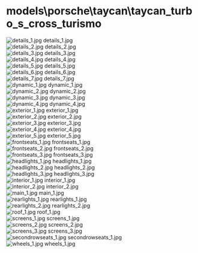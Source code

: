 <h1>models\porsche\taycan\taycan_turbo_s_cross_turismo</h1>
<div class="container text-center">
<div class="row">
<div class="col col-lg-2 col-6">
<img src="https://media.evkx.net/multimedia/models/porsche/taycan/taycan_turbo_s_cross_turismo/details_1_xst.jpg" class="img-thumbnail" alt="details_1.jpg">
details_1.jpg
</div>
<div class="col col-lg-2 col-6">
<img src="https://media.evkx.net/multimedia/models/porsche/taycan/taycan_turbo_s_cross_turismo/details_2_xst.jpg" class="img-thumbnail" alt="details_2.jpg">
details_2.jpg
</div>
<div class="col col-lg-2 col-6">
<img src="https://media.evkx.net/multimedia/models/porsche/taycan/taycan_turbo_s_cross_turismo/details_3_xst.jpg" class="img-thumbnail" alt="details_3.jpg">
details_3.jpg
</div>
<div class="col col-lg-2 col-6">
<img src="https://media.evkx.net/multimedia/models/porsche/taycan/taycan_turbo_s_cross_turismo/details_4_xst.jpg" class="img-thumbnail" alt="details_4.jpg">
details_4.jpg
</div>
<div class="col col-lg-2 col-6">
<img src="https://media.evkx.net/multimedia/models/porsche/taycan/taycan_turbo_s_cross_turismo/details_5_xst.jpg" class="img-thumbnail" alt="details_5.jpg">
details_5.jpg
</div>
<div class="col col-lg-2 col-6">
<img src="https://media.evkx.net/multimedia/models/porsche/taycan/taycan_turbo_s_cross_turismo/details_6_xst.jpg" class="img-thumbnail" alt="details_6.jpg">
details_6.jpg
</div>
<div class="col col-lg-2 col-6">
<img src="https://media.evkx.net/multimedia/models/porsche/taycan/taycan_turbo_s_cross_turismo/details_7_xst.jpg" class="img-thumbnail" alt="details_7.jpg">
details_7.jpg
</div>
<div class="col col-lg-2 col-6">
<img src="https://media.evkx.net/multimedia/models/porsche/taycan/taycan_turbo_s_cross_turismo/dynamic_1_xst.jpg" class="img-thumbnail" alt="dynamic_1.jpg">
dynamic_1.jpg
</div>
<div class="col col-lg-2 col-6">
<img src="https://media.evkx.net/multimedia/models/porsche/taycan/taycan_turbo_s_cross_turismo/dynamic_2_xst.jpg" class="img-thumbnail" alt="dynamic_2.jpg">
dynamic_2.jpg
</div>
<div class="col col-lg-2 col-6">
<img src="https://media.evkx.net/multimedia/models/porsche/taycan/taycan_turbo_s_cross_turismo/dynamic_3_xst.jpg" class="img-thumbnail" alt="dynamic_3.jpg">
dynamic_3.jpg
</div>
<div class="col col-lg-2 col-6">
<img src="https://media.evkx.net/multimedia/models/porsche/taycan/taycan_turbo_s_cross_turismo/dynamic_4_xst.jpg" class="img-thumbnail" alt="dynamic_4.jpg">
dynamic_4.jpg
</div>
<div class="col col-lg-2 col-6">
<img src="https://media.evkx.net/multimedia/models/porsche/taycan/taycan_turbo_s_cross_turismo/exterior_1_xst.jpg" class="img-thumbnail" alt="exterior_1.jpg">
exterior_1.jpg
</div>
<div class="col col-lg-2 col-6">
<img src="https://media.evkx.net/multimedia/models/porsche/taycan/taycan_turbo_s_cross_turismo/exterior_2_xst.jpg" class="img-thumbnail" alt="exterior_2.jpg">
exterior_2.jpg
</div>
<div class="col col-lg-2 col-6">
<img src="https://media.evkx.net/multimedia/models/porsche/taycan/taycan_turbo_s_cross_turismo/exterior_3_xst.jpg" class="img-thumbnail" alt="exterior_3.jpg">
exterior_3.jpg
</div>
<div class="col col-lg-2 col-6">
<img src="https://media.evkx.net/multimedia/models/porsche/taycan/taycan_turbo_s_cross_turismo/exterior_4_xst.jpg" class="img-thumbnail" alt="exterior_4.jpg">
exterior_4.jpg
</div>
<div class="col col-lg-2 col-6">
<img src="https://media.evkx.net/multimedia/models/porsche/taycan/taycan_turbo_s_cross_turismo/exterior_5_xst.jpg" class="img-thumbnail" alt="exterior_5.jpg">
exterior_5.jpg
</div>
<div class="col col-lg-2 col-6">
<img src="https://media.evkx.net/multimedia/models/porsche/taycan/taycan_turbo_s_cross_turismo/frontseats_1_xst.jpg" class="img-thumbnail" alt="frontseats_1.jpg">
frontseats_1.jpg
</div>
<div class="col col-lg-2 col-6">
<img src="https://media.evkx.net/multimedia/models/porsche/taycan/taycan_turbo_s_cross_turismo/frontseats_2_xst.jpg" class="img-thumbnail" alt="frontseats_2.jpg">
frontseats_2.jpg
</div>
<div class="col col-lg-2 col-6">
<img src="https://media.evkx.net/multimedia/models/porsche/taycan/taycan_turbo_s_cross_turismo/frontseats_3_xst.jpg" class="img-thumbnail" alt="frontseats_3.jpg">
frontseats_3.jpg
</div>
<div class="col col-lg-2 col-6">
<img src="https://media.evkx.net/multimedia/models/porsche/taycan/taycan_turbo_s_cross_turismo/headlights_1_xst.jpg" class="img-thumbnail" alt="headlights_1.jpg">
headlights_1.jpg
</div>
<div class="col col-lg-2 col-6">
<img src="https://media.evkx.net/multimedia/models/porsche/taycan/taycan_turbo_s_cross_turismo/headlights_2_xst.jpg" class="img-thumbnail" alt="headlights_2.jpg">
headlights_2.jpg
</div>
<div class="col col-lg-2 col-6">
<img src="https://media.evkx.net/multimedia/models/porsche/taycan/taycan_turbo_s_cross_turismo/headlights_3_xst.jpg" class="img-thumbnail" alt="headlights_3.jpg">
headlights_3.jpg
</div>
<div class="col col-lg-2 col-6">
<img src="https://media.evkx.net/multimedia/models/porsche/taycan/taycan_turbo_s_cross_turismo/interior_1_xst.jpg" class="img-thumbnail" alt="interior_1.jpg">
interior_1.jpg
</div>
<div class="col col-lg-2 col-6">
<img src="https://media.evkx.net/multimedia/models/porsche/taycan/taycan_turbo_s_cross_turismo/interior_2_xst.jpg" class="img-thumbnail" alt="interior_2.jpg">
interior_2.jpg
</div>
<div class="col col-lg-2 col-6">
<img src="https://media.evkx.net/multimedia/models/porsche/taycan/taycan_turbo_s_cross_turismo/main_1_xst.jpg" class="img-thumbnail" alt="main_1.jpg">
main_1.jpg
</div>
<div class="col col-lg-2 col-6">
<img src="https://media.evkx.net/multimedia/models/porsche/taycan/taycan_turbo_s_cross_turismo/rearlights_1_xst.jpg" class="img-thumbnail" alt="rearlights_1.jpg">
rearlights_1.jpg
</div>
<div class="col col-lg-2 col-6">
<img src="https://media.evkx.net/multimedia/models/porsche/taycan/taycan_turbo_s_cross_turismo/rearlights_2_xst.jpg" class="img-thumbnail" alt="rearlights_2.jpg">
rearlights_2.jpg
</div>
<div class="col col-lg-2 col-6">
<img src="https://media.evkx.net/multimedia/models/porsche/taycan/taycan_turbo_s_cross_turismo/roof_1_xst.jpg" class="img-thumbnail" alt="roof_1.jpg">
roof_1.jpg
</div>
<div class="col col-lg-2 col-6">
<img src="https://media.evkx.net/multimedia/models/porsche/taycan/taycan_turbo_s_cross_turismo/screens_1_xst.jpg" class="img-thumbnail" alt="screens_1.jpg">
screens_1.jpg
</div>
<div class="col col-lg-2 col-6">
<img src="https://media.evkx.net/multimedia/models/porsche/taycan/taycan_turbo_s_cross_turismo/screens_2_xst.jpg" class="img-thumbnail" alt="screens_2.jpg">
screens_2.jpg
</div>
<div class="col col-lg-2 col-6">
<img src="https://media.evkx.net/multimedia/models/porsche/taycan/taycan_turbo_s_cross_turismo/screens_3_xst.jpg" class="img-thumbnail" alt="screens_3.jpg">
screens_3.jpg
</div>
<div class="col col-lg-2 col-6">
<img src="https://media.evkx.net/multimedia/models/porsche/taycan/taycan_turbo_s_cross_turismo/secondrowseats_1_xst.jpg" class="img-thumbnail" alt="secondrowseats_1.jpg">
secondrowseats_1.jpg
</div>
<div class="col col-lg-2 col-6">
<img src="https://media.evkx.net/multimedia/models/porsche/taycan/taycan_turbo_s_cross_turismo/wheels_1_xst.jpg" class="img-thumbnail" alt="wheels_1.jpg">
wheels_1.jpg
</div>
</div>
</div>
